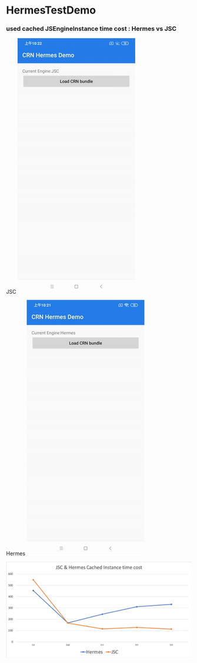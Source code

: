 # HermesTestDemo

### used cached JSEngineInstance time cost : Hermes vs JSC

JSC
![JSC](./docs/JSC-time.gif)

Hermes
![Hermes](./docs/Hermes-time.gif)

![chart](./docs/JSCvsHermesTimeCost.png)
